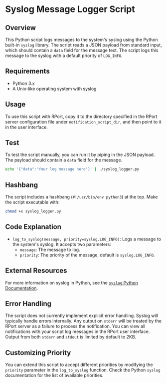 # Syslog Message Logger Script

## Overview

This Python script logs messages to the system's syslog using the Python built-in `syslog` library.
The script reads a JSON payload from standard input, which should contain a `data` field for the message
text. The script logs this message to the syslog with a default priority of `LOG_INFO`.

## Requirements

- Python 3.x
- A Unix-like operating system with syslog

## Usage

To use this script with RPort, copy it to the directory specified in the RPort server configuration
file under `notification_script_dir`, and then point to it in the user interface.

## Test

To test the script manually, you can run it by piping in the JSON payload. The payload should contain
a `data` field for the message.

```bash
echo '{"data":"Your log message here"}' | ./syslog_logger.py
```

## Hashbang

The script includes a hashbang (`#!/usr/bin/env python3`) at the top. Make the script executable with:

```bash
chmod +x syslog_logger.py
```

## Code Explanation

- `log_to_syslog(message, priority=syslog.LOG_INFO)`: Logs a message to the system's syslog.
  It accepts two parameters:
  - `message`: The message to log.
  - `priority`: The priority of the message, default is `syslog.LOG_INFO`.

## External Resources

For more information on syslog in Python, see the 
[`syslog` Python Documentation](https://docs.python.org/3/library/syslog.html).

## Error Handling

The script does not currently implement explicit error handling. Syslog will typically handle errors
internally. Any output on `stderr` will be treated by the RPort server as a failure to process the
notification. You can view all notifications with your script log messages in the RPort user interface.
Output from both `stderr` and `stdout` is limited by default to 2KB.

## Customizing Priority

You can extend this script to accept different priorities by modifying the `priority` parameter in the
`log_to_syslog` function. Check the Python `syslog` documentation for the list of available priorities.